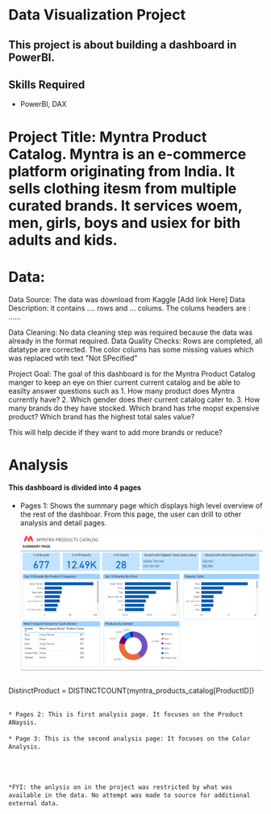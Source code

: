 # Data Visualization Project

## This project is about building a dashboard in PowerBI.

## Skills Required
- PowerBI, DAX

#  Project Title: Myntra Product Catalog. Myntra is an e-commerce platform originating from India. It sells clothing itesm from multiple curated brands. It services woem, men, girls, boys and usiex for bith adults and kids. 

# Data:
Data Source: The data was download from Kaggle [Add link Here]
Data Description: it contains .... rows and ... colums. The colums headers are :  ......

Data Cleaning: No data cleaning step was required because the data was already in the format required. 
Data Quality Checks: Rows are completed, all datatype are corrected. The color colums has some missing values which was replaced wtih text "Not SPecified"


Project Goal: The goal of this dashboard is for the Myntra Product Catalog manger to keep an eye on thier current current catalog and be able to easilty answer questions such as 1. How many product does Myntra currently have? 2. Which gender does their current catalog cater to. 3. How many brands do they have stocked. Which brand has trhe mopst expensive product? Which brand has the highest total sales value? 

This will help decide if they want to add more brands or reduce?


# Analysis

#### This dashboard is divided into 4 pages
* Pages 1: Shows the summary page which displays high level overview of the rest of the dashboar. From this page, the user can drill to other analysis and detail pages.


  ![SummaryPage](https://github.com/Kosisochi/DataAnalysisPortfolio/blob/main/Myntra%20Product%20Catalog%20Project/images/Summary%20Page.PNG)

  ```DAX
DistinctProduct = DISTINCTCOUNT(myntra_products_catalog[ProductID])
  ```

* Pages 2: This is first analysis page. It focuses on the Product ANaysis. 

* Page 3: This is the second analysis page: It focuses on the Color Analysis.




*FYI: the anlysis on in the project was restricted by what was available in the data. No attempt was made to source for additional external data. 
